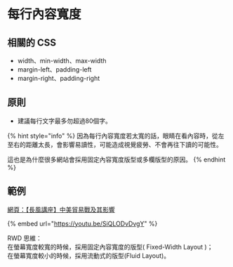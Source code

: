 # 每行內容寬度

## 相關的 CSS

* width、min-width、max-width
* margin-left、padding-left
* margin-right、padding-right

## 原則

* 建議每行文字最多勿超過80個字。

{% hint style="info" %}
因為每行內容寬度若太寬的話，眼睛在看內容時，從左至右的距離太長，會影響易讀性，可能造成視覺疲勞、不會再往下讀的可能性。

這也是為什麼很多網站會採用固定內容寬度版型或多欄版型的原因。
{% endhint %}

## 範例

[網頁：【長風講座】中美貿易戰及其影響](http://fairwindsfoundation.org/activity/%E9%95%B7%E9%A2%A8%E8%AC%9B%E5%BA%A7/3/%E3%80%90%E9%95%B7%E9%A2%A8%E8%AC%9B%E5%BA%A7%E3%80%91%E4%B8%AD%E7%BE%8E%E8%B2%BF%E6%98%93%E6%88%B0%E5%8F%8A%E5%85%B6%E5%BD%B1%E9%9F%BF/51)

{% embed url="https://youtu.be/SiQLODvDvgY" %}

RWD 思維：  
在螢幕寬度較寬的時候，採用固定內容寬度的版型\( Fixed-Width Layout \)；  
在螢幕寬度較小的時候，採用流動式的版型\(Fluid Layout\)。





